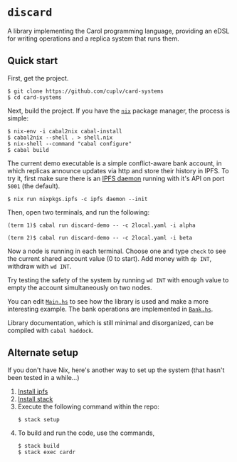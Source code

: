 # `discard` #

A library implementing the Carol programming language, providing an
eDSL for writing operations and a replica system that runs them.


## Quick start ##

First, get the project.

    $ git clone https://github.com/cuplv/card-systems
    $ cd card-systems

Next, build the project.  If you have the [`nix`](https://nixos.org)
package manager, the process is simple:

    $ nix-env -i cabal2nix cabal-install
    $ cabal2nix --shell . > shell.nix
    $ nix-shell --command "cabal configure"
    $ cabal build

The current demo executable is a simple conflict-aware bank account,
in which replicas announce updates via http and store their history in
IPFS.  To try it, first make sure there is an [IPFS daemon][4] running
with it's API on port `5001` (the default).

    $ nix run nixpkgs.ipfs -c ipfs daemon --init

Then, open two terminals, and run the following:

    (term 1)$ cabal run discard-demo -- -c 2local.yaml -i alpha

    (term 2)$ cabal run discard-demo -- -c 2local.yaml -i beta

Now a node is running in each terminal.  Choose one and type `check`
to see the current shared account value (0 to start).  Add money with
`dp INT`, withdraw with `wd INT`.

Try testing the safety of the system by running `wd INT` with enough
value to empty the account simultaneously on two nodes.

You can edit [`Main.hs`][2] to see how the library is used and
make a more interesting example.  The bank operations are implemented
in [`Bank.hs`][3].

Library documentation, which is still minimal and disorganized, can be
compiled with `cabal haddock`.


## Alternate setup ##

If you don't have Nix, here's another way to set up the system (that
hasn't been tested in a while...)

1. [Install ipfs](https://docs.ipfs.io/introduction/install/)
1. [Install stack](https://docs.haskellstack.org/en/stable/README/#how-to-install)
1. Execute the following command within the repo:
    ```
    $ stack setup
    ```
1. To build and run the code, use the commands,
    ```
    $ stack build
    $ stack exec cardr
    ```

[1]: https://arxiv.org/abs/1802.08733
[2]: ./demo/Main.hs
[3]: ./lib/Lang/Carol/Bank.hs
[4]: https://docs.ipfs.io/introduction/install/
